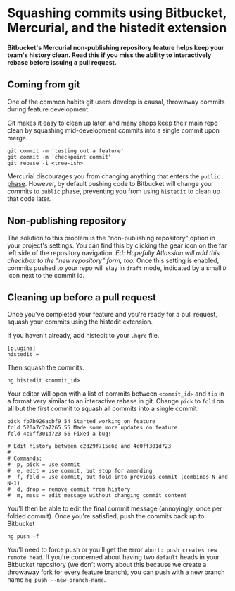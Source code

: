 # Squashing commits using Bitbucket, Mercurial, and the histedit extension

**Bitbucket's Mercurial non-publishing repository feature helps keep your team's history clean. Read this if you miss the ability to interactively rebase before issuing a pull request.**

## Coming from git

One of the common habits git users develop is causal, throwaway commits during feature development.

Git makes it easy to clean up later, and many shops keep their main repo clean by squashing mid-development commits into a single commit upon merge.

	git commit -m 'testing out a feature'
	git commit -m 'checkpoint commit'
	git rebase -i <tree-ish>

Mercurial discourages you from changing anything that enters the `public` [phase](http://mercurial.selenic.com/wiki/Phases#Publishing_Repository).  However, by default pushing code to Bitbucket will change your commits to `public` phase, preventing you from using `histedit` to clean up that code later.

## Non-publishing repository

The solution to this problem is the "non-publishing repository" option in your project's settings.  You can find this by clicking the gear icon on the far left side of the repository navigation. *Ed: Hopefully Atlassian will add this checkbox to the "new repository" form, too.* Once this setting is enabled, commits pushed to your repo will stay in `draft` mode, indicated by a small `D` icon next to the commit id.

## Cleaning up before a pull request

Once you've completed your feature and you're ready for a pull request, squash your commits using the histedit extension.

If you haven't already, add histedit to your `.hgrc` file.

	[plugins]
	histedit =

Then squash the commits.

	hg histedit <commit_id>
	
Your editor will open with a list of commits between `<commit_id>` and `tip` in a format very similar to an interactive rebase in git. Change `pick` to `fold` on all but the first commit to squash all commits into a single commit.
	
	pick fb7b926acbf9 54 Started working on feature
	fold 520a7c7a7265 55 Made some more updates on feature
	fold 4c0ff301d723 56 Fixed a bug!
	
	# Edit history between c2d29f715c6c and 4c0ff301d723
	#
	# Commands:
	#  p, pick = use commit
	#  e, edit = use commit, but stop for amending
	#  f, fold = use commit, but fold into previous commit (combines N and N-1)
	#  d, drop = remove commit from history
	#  m, mess = edit message without changing commit content
	
You'll then be able to edit the final commit message (annoyingly, once per folded commit).  Once you're satisfied, push the commits back up to Bitbucket

	hg push -f

You'll need to force push or you'll get the error `abort: push creates new remote head`.  If you're concerned about having two `default` heads in your Bitbucket repository (we don't worry about this because we create a throwaway fork for every feature branch), you can push with a new branch name `hg push --new-branch-name`.